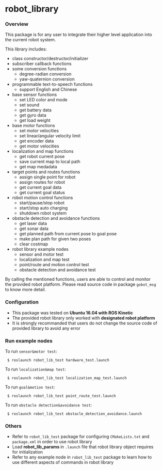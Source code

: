 # robot_library

### Overview
This package is for any user to integrate their higher level application into the current robot system.

This library includes:
  * class constructor/destructor/initializer
  * subscriber callback functions
  * some conversion functions
    * degree-radian conversion
    * yaw-quaternion conversion
  * programmable text-to-speech functions 
    * support English and Chinese
  * base sensor functions
    * set LED color and mode
    * set sound 
    * get battery data
    * get gyro data
	* get load weight
  * base motor functions
    * set motor velocities
    * set linear/angular velocity limit
    * get encoder data
    * get motor velocities
  * localization and map functions
    * get robot current pose
    * save current map to local path
    * get map medadata
  * target points and routes functions
    * assign single point for robot
    * assign routes for robot
    * get current goal data
    * get current goal status
  * robot motion control functions
    * start/pause/stop robot
    * start/stop auto charging
    * shutdown robot system
  * obstacle detection and avoidance functions
    * get laser data
    * get sonar data
    * get planned path from current pose to goal pose
    * make plan path for given two poses
    * clear costmap
  * robot library example nodes
    * sensor and motor test
    * localization and map test
    * point/route and motion control test
    * obstacle detection and avoidance test
  
By calling the mentioned functions, users are able to control and monitor the provided robot platform. Please read source code in package `gobot_msg` to know more detail.



### Configuration
 * This package was tested on <strong> Ubuntu 16.04 with ROS Kinetic </strong>
 * The provided robot library only worked with <strong> designated robot platform </strong>
 * It is strongly recommanded that users do not change the source code of provided library to avoid any error
 
 
 
### Run example nodes
To run `sensor&motor test`:
```
 $ roslaunch robot_lib_test hardware_test.launch
```

To run `localization&map test`:
```
 $ roslaunch robot_lib_test localization_map_test.launch
```

To run `goal&motion test`:
```
 $ roslaunch robot_lib_test point_route_test.launch
```

To run `obstacle detection&avoidance test`:
```
 $ roslaunch robot_lib_test obstacle_detection_avoidance.launch
```



### Others
* Refer to `robot_lib_test` package for configuring `CMakeLists.txt` and `package.xml` in order to use robot library
* Load <strong> robot_lib_params </strong> in `.launch` file that robot library object requires for initialization
* Refer to any example node in `robot_lib_test` package to learn how to use different aspects of commands in robot library 
